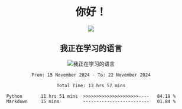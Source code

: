 <div align="center">
<h1>你好！</h1>
  
<a href="https://github.com/ikun0014">
    <img align="center" src="https://github-readme-stats-sigma-five.vercel.app/api?username=ikun0014&include_all_commits=true&show_icons=true&count_private=true&locale=cn&bg_color=0,EC6C6C,FFD479,FFFC79,73FA79,73FDFF,D783FF" />
  </a>
</div>

<div align="center">
<h2>我正在学习的语言</h2>
  
![我正在学习的语言](https://skillicons.dev/icons?i=python,nodejs,vue,html)

</div>

<div align="center">
<!--START_SECTION:waka-->

```txt
From: 15 November 2024 - To: 22 November 2024

Total Time: 13 hrs 57 mins

Python       11 hrs 51 mins  >>>>>>>>>>>>>>>>>>>>>----   84.19 %
Markdown     15 mins         -------------------------   01.84 %
```

<!--END_SECTION:waka-->

</div>
